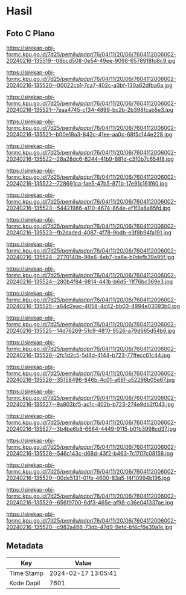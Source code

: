 # Hasil

## Foto C Plano

https://sirekap-obj-formc.kpu.go.id/7d25/pemilu/pdpr/76/04/11/20/06/7604112006002-20240216-135519--08bcd508-0e54-49ee-9098-6578918fd8c9.jpg

https://sirekap-obj-formc.kpu.go.id/7d25/pemilu/pdpr/76/04/11/20/06/7604112006002-20240216-135520--00022cb1-7ca7-402c-a3bf-130a62dfba6a.jpg

https://sirekap-obj-formc.kpu.go.id/7d25/pemilu/pdpr/76/04/11/20/06/7604112006002-20240216-135521--7eaa4745-cf34-4899-bc2b-2b398fcab5e3.jpg

https://sirekap-obj-formc.kpu.go.id/7d25/pemilu/pdpr/76/04/11/20/06/7604112006002-20240216-135521--b00e19a3-842c-41ee-aa0c-68f5c144e228.jpg

https://sirekap-obj-formc.kpu.go.id/7d25/pemilu/pdpr/76/04/11/20/06/7604112006002-20240216-135522--28a28dc6-8244-41b9-881d-c3f0b7c654f8.jpg

https://sirekap-obj-formc.kpu.go.id/7d25/pemilu/pdpr/76/04/11/20/06/7604112006002-20240216-135522--728691ca-fae5-47b5-871b-17e91c161f60.jpg

https://sirekap-obj-formc.kpu.go.id/7d25/pemilu/pdpr/76/04/11/20/06/7604112006002-20240216-135523--54421986-a110-4674-864e-ef1f3a8e85fd.jpg

https://sirekap-obj-formc.kpu.go.id/7d25/pemilu/pdpr/76/04/11/20/06/7604112006002-20240216-135523--fb2daded-4087-4f78-9bdb-e3f8b94fa191.jpg

https://sirekap-obj-formc.kpu.go.id/7d25/pemilu/pdpr/76/04/11/20/06/7604112006002-20240216-135524--2770140b-98e6-4eb7-ba6a-b0defb39a95f.jpg

https://sirekap-obj-formc.kpu.go.id/7d25/pemilu/pdpr/76/04/11/20/06/7604112006002-20240216-135524--280b4f84-9814-441b-b6d5-11f76bc369e3.jpg

https://sirekap-obj-formc.kpu.go.id/7d25/pemilu/pdpr/76/04/11/20/06/7604112006002-20240216-135525--a64d2eac-4058-4d42-bb03-4994e03093b0.jpg

https://sirekap-obj-formc.kpu.go.id/7d25/pemilu/pdpr/76/04/11/20/06/7604112006002-20240216-135525--14d76269-51c9-4810-9526-a79d665d54b6.jpg

https://sirekap-obj-formc.kpu.go.id/7d25/pemilu/pdpr/76/04/11/20/06/7604112006002-20240216-135526--2fc1d2c5-5d4d-4144-b723-77ffecc61c44.jpg

https://sirekap-obj-formc.kpu.go.id/7d25/pemilu/pdpr/76/04/11/20/06/7604112006002-20240216-135526--35158496-846b-4c01-a66f-a52296b05e67.jpg

https://sirekap-obj-formc.kpu.go.id/7d25/pemilu/pdpr/76/04/11/20/06/7604112006002-20240216-135527--9a903bf5-ac1c-402b-b723-274e9db2f043.jpg

https://sirekap-obj-formc.kpu.go.id/7d25/pemilu/pdpr/76/04/11/20/06/7604112006002-20240216-135527--3b4be6b8-6664-4449-9115-b01b3998cd37.jpg

https://sirekap-obj-formc.kpu.go.id/7d25/pemilu/pdpr/76/04/11/20/06/7604112006002-20240216-135528--546c143c-d68d-43f2-b463-7c1707c08158.jpg

https://sirekap-obj-formc.kpu.go.id/7d25/pemilu/pdpr/76/04/11/20/06/7604112006002-20240216-135529--00de5131-01fe-4600-83a5-f4f10994b196.jpg

https://sirekap-obj-formc.kpu.go.id/7d25/pemilu/pdpr/76/04/11/20/06/7604112006002-20240216-135529--656f9700-6df3-465e-af98-c36e041337ae.jpg

https://sirekap-obj-formc.kpu.go.id/7d25/pemilu/pdpr/76/04/11/20/06/7604112006002-20240216-135520--c982a466-73db-47d9-9efd-bf4cf6e39a1e.jpg


## Metadata

| Key        | Value               |
| ---------- | ------------------- |
| Time Stamp | 2024-02-17 13:05:41 |
| Kode Dapil | 7601                |




